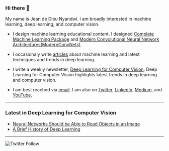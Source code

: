 ### Hi there 👋

My name is Jean de Dieu Nyandwi. I am broadly interested in machine learning, deep learning, and computer vision.

- I design machine learning educational content. I designed [Complete Machine Learning Package](https://github.com/Nyandwi/machine_learning_complete) and [Modern Convolutional Neural Network Architectures(ModernConvNets)](https://github.com/Nyandwi/ModernConvNets).
- I occasionaly write [articles](https://nyandwi.com/blog) about machine learning and latest techniques and trends in deep learning.
- I write a weekly newsletter, [Deep Learning for Computer Vision](https://www.getrevue.co/profile/deeprevision). Deep Learning for Computer Vision highlights latest trends in deep learning and computer vision.

- I am best reached via [email](mailto:johnjw7084@gmail.com). I am also on [Twitter](https://twitter.com/Jeande_d), [LinkedIn](https://www.linkedin.com/in/nyandwi/), [Medium](https://jeande.medium.com), and [YouTube](https://www.youtube.com/channel/UCSPFIgLyc2t-pNim-CdyBNQ).

----------

### Latest in Deep Learning for Computer Vision
- [Neural Networks Should be Able to Read Objects in an Image](https://www.getrevue.co/profile/deeprevision/issues/neural-networks-should-be-able-to-read-objects-in-an-image-issue-2-1155688)
- [A Brief History of Deep Learning](https://www.getrevue.co/profile/deeprevision/issues/a-revised-history-of-deep-learning-issue-1-1145664)

----------
![Twitter Follow](https://img.shields.io/twitter/follow/jeande_d?label=Follow&style=social)

<!-- 
##Hide
-->


